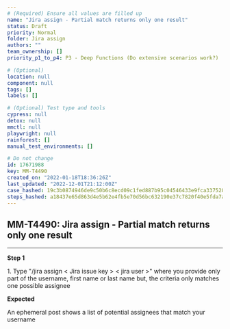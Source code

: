 ```yaml
---
# (Required) Ensure all values are filled up
name: "Jira assign - Partial match returns only one result"
status: Draft
priority: Normal
folder: Jira assign
authors: ""
team_ownership: []
priority_p1_to_p4: P3 - Deep Functions (Do extensive scenarios work?)

# (Optional)
location: null
component: null
tags: []
labels: []

# (Optional) Test type and tools
cypress: null
detox: null
mmctl: null
playwright: null
rainforest: []
manual_test_environments: []

# Do not change
id: 17671988
key: MM-T4490
created_on: "2022-01-18T18:36:26Z"
last_updated: "2022-12-01T21:12:00Z"
case_hashed: 19c3b0874946de9c50b6c8ecd09c1fed887b95c04546433e9fca337528faf2a2d569ce155f752178bd10813fff1bfb43
steps_hashed: a18437e65d863d4e5b62e4fb5e70d56bc632190e37c7820f40e5fda7ac621c59ce931d2903b604e7f5c43186ec3947fa
---
```


<!-- (Auto-generated) Based on frontmatter's "key" and "name" -->

## MM-T4490: Jira assign - Partial match returns only one result

---

**Step 1**

1\. Type "/jira assign < Jira issue key > < jira user >" where you provide only part of the username, first name or last name but, the criteria only matches one possible assignee

**Expected**

An ephemeral post shows a list of potential assignees that match your username
